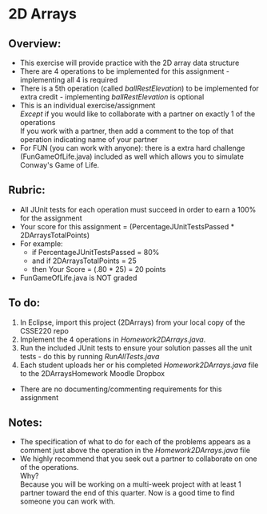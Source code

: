 # 2D Arrays

## Overview:
- This exercise will provide practice with the 2D array data structure
- There are 4 operations to be implemented for this assignment - implementing all 4 is required
- There is a 5th operation (called *ballRestElevation*) to be implemented for extra credit - implementing *ballRestElevation* is optional
- This is an individual exercise/assignment <br>*Except* if you would like to collaborate with a partner on exactly 1 of the operations <br>If you work with a partner, then add a comment to the top of that operation indicating name of your partner
- For FUN (you can work with anyone): there is a extra hard challenge (FunGameOfLife.java) included as well which allows you to simulate Conway's Game of Life.

## Rubric:

- All JUnit tests for each operation must succeed in order to earn a 100% for the assignment
- Your score for this assignment = (PercentageJUnitTestsPassed * 2DArraysTotalPoints)
- For example:
  - if PercentageJUnitTestsPassed = 80%
  - and if 2DArraysTotalPoints = 25
  - then Your Score = (.80 * 25) = 20 points
- FunGameOfLife.java is NOT graded

## To do:

1. In Eclipse, import this project (2DArrays) from your local copy of the CSSE220 repo
2. Implement the 4 operations in *Homework2DArrays.java*. 
3. Run the included JUnit tests to ensure your solution passes all the unit tests - do this by running *RunAllTests.java*
4. Each student uploads her or his completed *Homework2DArrays.java* file to the 2DArraysHomework Moodle Dropbox


- There are no documenting/commenting requirements for this assignment

## Notes:
- The specification of what to do for each of the problems appears as a comment just above the operation in the *Homework2DArrays.java* file
- We highly recommend that you seek out a partner to collaborate on one of the operations. <br>Why? <br>Because you will be working on a multi-week project with at least 1 partner toward the end of this quarter. Now is a good time to find someone you can work with.



